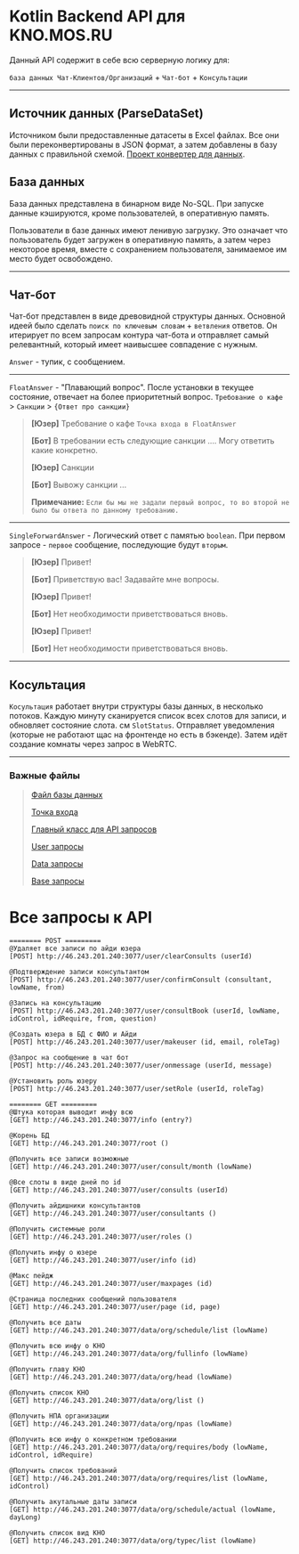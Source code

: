 # Kotlin Backend API для KNO.MOS.RU

Данный API содержит в себе всю серверную логику для: 

`база данных Чат-Клиентов/Организаций` + `Чат-бот` + `Консультации`
***

## Источник данных (ParseDataSet)
Источником были предоставленные датасеты в Excel файлах. Все они были переконвертированы в JSON формат, а затем добавлены в базу данных с правильной схемой.
[Проект конвертер для данных](ParseDataSet).

## База данных
База данных представлена в бинарном виде No-SQL. При запуске данные кэшируются, кроме пользователей, в оперативную память.

Пользователи в базе данных имеют ленивую загрузку. Это означает что пользователь будет загружен в оперативную память, а затем через некоторое время, вместе с сохранением пользователя, занимаемое им место будет освобождено.

***

## Чат-бот
Чат-бот представлен в виде древовидной структуры данных.
Основной идеей было сделать `поиск по ключевым словам` + `ветвления` ответов. Он итерирует по всем запросам контура чат-бота и отправляет самый релевантный, который имеет наивысшее совпадение с нужным.

`Answer` - тупик, с сообщением.
***
`FloatAnswer` - "Плавающий вопрос". После установки в текущее состояние, отвечает на более приоритетный вопрос. `Требование о кафе` > `Санкции` > `{Ответ про санкции}`

> **[Юзер]** Требование о кафе `Точка входа в FloatAnswer`
> 
> **[Бот]** В требовании есть следующие санкции .... Могу ответить какие конкретно.
> 
> **[Юзер]** Санкции
>
> **[Бот]** Вывожу санкции ...
> 
> **Примечание:** `Если бы мы не задали первый вопрос, то во второй не было бы ответа по данному требованию.`
***
`SingleForwardAnswer` - Логический ответ с памятью `boolean`. При первом запросе - `первое` сообщение, последующие будут `вторым`.
> **[Юзер]** Привет!
> 
> **[Бот]** Приветствую вас! Задавайте мне вопросы.
> 
> **[Юзер]** Привет!
> 
> **[Бот]** Нет необходимости приветствоваться вновь.
> 
> **[Юзер]** Привет!
> 
> **[Бот]** Нет необходимости приветствоваться вновь.
***
## Косультация

`Косультация` работает внутри структуры базы данных, в несколько потоков. Каждую минуту сканируется список всех слотов для записи, и обновляет состояние слота. см `SlotStatus`. Отправляет уведомления (которые не работают щас на фронтенде но есть в бэкенде). Затем идёт создание комнаты через запрос в WebRTC.
***

### **Важные файлы**

>
> [Файл базы данных](org.db.bin)
>
> [Точка входа](ChatBit/src/main/java/ru/bav/entry/Main.java)
>
> [Главный класс для API запросов](ChatBit/src/main/kotlin/ru/bav/server/api/Endpoints.kt)
>
> [User запросы](ChatBit/src/main/kotlin/ru/bav/server/api/core/UserController.kt)
>
> [Data запросы](ChatBit/src/main/kotlin/ru/bav/server/api/core/DataController.kt)
>
> [Base запросы](ChatBit/src/main/kotlin/ru/bav/server/api/core/BaseController.kt)

# Все запросы к API
```
======== POST =========
@Удаляет все записи по айди юзера
[POST] http://46.243.201.240:3077/user/clearConsults (userId)

@Подтверждение записи консультантом
[POST] http://46.243.201.240:3077/user/confirmConsult (consultant, lowName, from)

@Запись на консультацию
[POST] http://46.243.201.240:3077/user/consultBook (userId, lowName, idControl, idRequire, from, question)

@Создать юзера в БД с ФИО и Айди
[POST] http://46.243.201.240:3077/user/makeuser (id, email, roleTag)

@Запрос на сообщение в чат бот
[POST] http://46.243.201.240:3077/user/onmessage (userId, message)

@Установить роль юзеру
[POST] http://46.243.201.240:3077/user/setRole (userId, roleTag)

======== GET =========
@Штука которая выводит инфу всю
[GET] http://46.243.201.240:3077/info (entry?)

@Корень БД
[GET] http://46.243.201.240:3077/root ()

@Получить все записи возможные
[GET] http://46.243.201.240:3077/user/consult/month (lowName)

@Все слоты в виде дней по id
[GET] http://46.243.201.240:3077/user/consults (userId)

@Получить айдишники консультантов
[GET] http://46.243.201.240:3077/user/consultants ()

@Получить системные роли
[GET] http://46.243.201.240:3077/user/roles ()

@Получить инфу о юзере
[GET] http://46.243.201.240:3077/user/info (id)

@Макс пейдж
[GET] http://46.243.201.240:3077/user/maxpages (id)

@Страница последних сообщений пользователя
[GET] http://46.243.201.240:3077/user/page (id, page)

@Получить все даты
[GET] http://46.243.201.240:3077/data/org/schedule/list (lowName)

@Получить всю инфу о КНО
[GET] http://46.243.201.240:3077/data/org/fullinfo (lowName)

@Получить главу КНО
[GET] http://46.243.201.240:3077/data/org/head (lowName)

@Получить список КНО
[GET] http://46.243.201.240:3077/data/org/list ()

@Получить НПА организации
[GET] http://46.243.201.240:3077/data/org/npas (lowName)

@Получить всю инфу о конкретном требовании
[GET] http://46.243.201.240:3077/data/org/requires/body (lowName, idControl, idRequire)

@Получить список требований
[GET] http://46.243.201.240:3077/data/org/requires/list (lowName, idControl)

@Получить акутальные даты записи
[GET] http://46.243.201.240:3077/data/org/schedule/actual (lowName, dayLong)

@Получить список вид КНО
[GET] http://46.243.201.240:3077/data/org/typec/list (lowName)
```